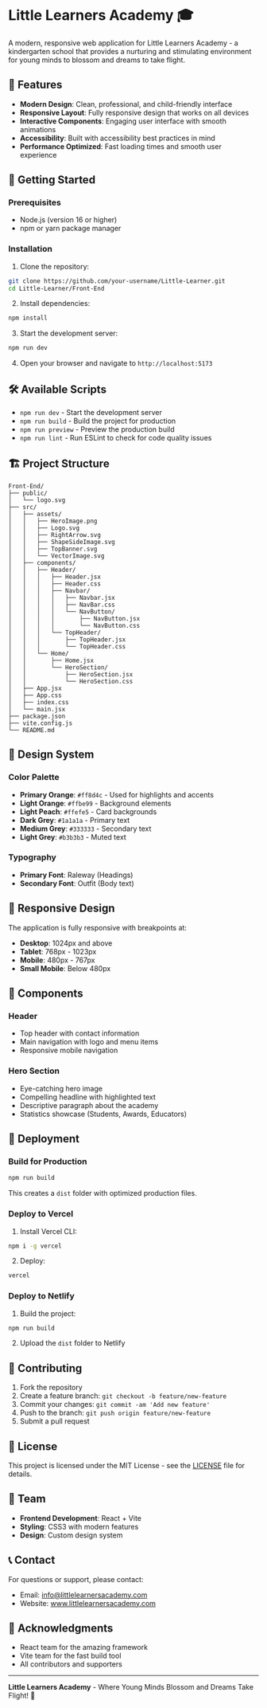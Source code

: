 # Little Learners Academy 🎓

A modern, responsive web application for Little Learners Academy - a kindergarten school that provides a nurturing and stimulating environment for young minds to blossom and dreams to take flight.

## 🌟 Features

- **Modern Design**: Clean, professional, and child-friendly interface
- **Responsive Layout**: Fully responsive design that works on all devices
- **Interactive Components**: Engaging user interface with smooth animations
- **Accessibility**: Built with accessibility best practices in mind
- **Performance Optimized**: Fast loading times and smooth user experience

## 🚀 Getting Started

### Prerequisites

- Node.js (version 16 or higher)
- npm or yarn package manager

### Installation

1. Clone the repository:
```bash
git clone https://github.com/your-username/Little-Learner.git
cd Little-Learner/Front-End
```

2. Install dependencies:
```bash
npm install
```

3. Start the development server:
```bash
npm run dev
```

4. Open your browser and navigate to `http://localhost:5173`

## 🛠️ Available Scripts

- `npm run dev` - Start the development server
- `npm run build` - Build the project for production
- `npm run preview` - Preview the production build
- `npm run lint` - Run ESLint to check for code quality issues

## 🏗️ Project Structure

```
Front-End/
├── public/
│   └── logo.svg
├── src/
│   ├── assets/
│   │   ├── HeroImage.png
│   │   ├── Logo.svg
│   │   ├── RightArrow.svg
│   │   ├── ShapeSideImage.svg
│   │   ├── TopBanner.svg
│   │   └── VectorImage.svg
│   ├── components/
│   │   ├── Header/
│   │   │   ├── Header.jsx
│   │   │   ├── Header.css
│   │   │   ├── Navbar/
│   │   │   │   ├── Navbar.jsx
│   │   │   │   ├── NavBar.css
│   │   │   │   └── NavButton/
│   │   │   │       ├── NavButton.jsx
│   │   │   │       └── NavButton.css
│   │   │   └── TopHeader/
│   │   │       ├── TopHeader.jsx
│   │   │       └── TopHeader.css
│   │   └── Home/
│   │       ├── Home.jsx
│   │       └── HeroSection/
│   │           ├── HeroSection.jsx
│   │           └── HeroSection.css
│   ├── App.jsx
│   ├── App.css
│   ├── index.css
│   └── main.jsx
├── package.json
├── vite.config.js
└── README.md
```

## 🎨 Design System

### Color Palette

- **Primary Orange**: `#ff8d4c` - Used for highlights and accents
- **Light Orange**: `#ffbe99` - Background elements
- **Light Peach**: `#ffefe5` - Card backgrounds
- **Dark Grey**: `#1a1a1a` - Primary text
- **Medium Grey**: `#333333` - Secondary text
- **Light Grey**: `#b3b3b3` - Muted text

### Typography

- **Primary Font**: Raleway (Headings)
- **Secondary Font**: Outfit (Body text)

## 📱 Responsive Design

The application is fully responsive with breakpoints at:
- **Desktop**: 1024px and above
- **Tablet**: 768px - 1023px
- **Mobile**: 480px - 767px
- **Small Mobile**: Below 480px

## 🧩 Components

### Header
- Top header with contact information
- Main navigation with logo and menu items
- Responsive mobile navigation

### Hero Section
- Eye-catching hero image
- Compelling headline with highlighted text
- Descriptive paragraph about the academy
- Statistics showcase (Students, Awards, Educators)

## 🚀 Deployment

### Build for Production

```bash
npm run build
```

This creates a `dist` folder with optimized production files.

### Deploy to Vercel

1. Install Vercel CLI:
```bash
npm i -g vercel
```

2. Deploy:
```bash
vercel
```

### Deploy to Netlify

1. Build the project:
```bash
npm run build
```

2. Upload the `dist` folder to Netlify

## 🤝 Contributing

1. Fork the repository
2. Create a feature branch: `git checkout -b feature/new-feature`
3. Commit your changes: `git commit -am 'Add new feature'`
4. Push to the branch: `git push origin feature/new-feature`
5. Submit a pull request

## 📝 License

This project is licensed under the MIT License - see the [LICENSE](LICENSE) file for details.

## 👥 Team

- **Frontend Development**: React + Vite
- **Styling**: CSS3 with modern features
- **Design**: Custom design system

## 📞 Contact

For questions or support, please contact:
- Email: info@littlelearnersacademy.com
- Website: www.littlelearnersacademy.com

## 🙏 Acknowledgments

- React team for the amazing framework
- Vite team for the fast build tool
- All contributors and supporters

---

**Little Learners Academy** - Where Young Minds Blossom and Dreams Take Flight! 🌟